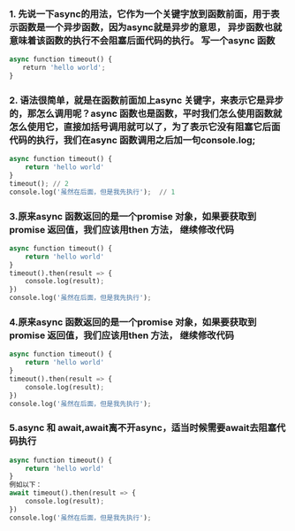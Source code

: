 ### 1. 先说一下async的用法，它作为一个关键字放到函数前面，用于表示函数是一个异步函数，因为async就是异步的意思， 异步函数也就意味着该函数的执行不会阻塞后面代码的执行。 写一个async 函数
``` python
async function timeout() {
　　return 'hello world';
}
```
### 2. 语法很简单，就是在函数前面加上async 关键字，来表示它是异步的，那怎么调用呢？async 函数也是函数，平时我们怎么使用函数就怎么使用它，直接加括号调用就可以了，为了表示它没有阻塞它后面代码的执行，我们在async 函数调用之后加一句console.log;
``` python
async function timeout() {
    return 'hello world'
}
timeout(); // 2
console.log('虽然在后面，但是我先执行');  // 1
```
### 3.原来async 函数返回的是一个promise 对象，如果要获取到promise 返回值，我们应该用then 方法， 继续修改代码
``` python
async function timeout() {
    return 'hello world'
}
timeout().then(result => {
    console.log(result);
})
console.log('虽然在后面，但是我先执行');
```
### 4.原来async 函数返回的是一个promise 对象，如果要获取到promise 返回值，我们应该用then 方法， 继续修改代码
``` python
async function timeout() {
    return 'hello world'
}
timeout().then(result => {
    console.log(result);
})
console.log('虽然在后面，但是我先执行');
```
### 5.async 和 await,await离不开async，适当时候需要await去阻塞代码执行
``` python
async function timeout() {
    return 'hello world'
}
例如以下：
await timeout().then(result => {
    console.log(result);
})
console.log('虽然在后面，但是我先执行');
```